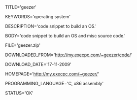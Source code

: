
TITLE='geezer'

KEYWORDS='operating system'

DESCRIPTION='code snippet to build an OS.'

BODY='code snippet to build an OS and misc source code.'

FILE='geezer.zip'

DOWNLOADED_FROM='http://my.execpc.com/~geezer/code/'

DOWNLOAD_DATE='17-11-2009'

HOMEPAGE='http://my.execpc.com/~geezer/'

PROGRAMMING_LANGUAGE='C, x86 assembly'

STATUS='OK'